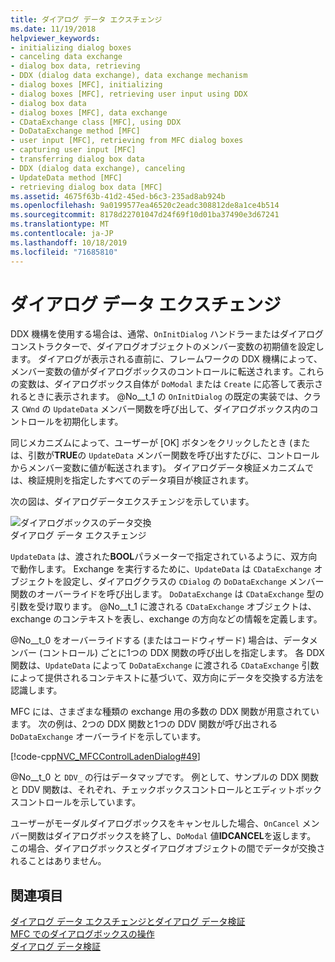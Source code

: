 ```yaml
---
title: ダイアログ データ エクスチェンジ
ms.date: 11/19/2018
helpviewer_keywords:
- initializing dialog boxes
- canceling data exchange
- dialog box data, retrieving
- DDX (dialog data exchange), data exchange mechanism
- dialog boxes [MFC], initializing
- dialog boxes [MFC], retrieving user input using DDX
- dialog box data
- dialog boxes [MFC], data exchange
- CDataExchange class [MFC], using DDX
- DoDataExchange method [MFC]
- user input [MFC], retrieving from MFC dialog boxes
- capturing user input [MFC]
- transferring dialog box data
- DDX (dialog data exchange), canceling
- UpdateData method [MFC]
- retrieving dialog box data [MFC]
ms.assetid: 4675f63b-41d2-45ed-b6c3-235ad8ab924b
ms.openlocfilehash: 9a0199577ea46520c2eadc308812de8a1ce4b514
ms.sourcegitcommit: 8178d22701047d24f69f10d01ba37490e3d67241
ms.translationtype: MT
ms.contentlocale: ja-JP
ms.lasthandoff: 10/18/2019
ms.locfileid: "71685810"
---
```

# <a name="dialog-data-exchange"></a>ダイアログ データ エクスチェンジ

DDX 機構を使用する場合は、通常、`OnInitDialog` ハンドラーまたはダイアログコンストラクターで、ダイアログオブジェクトのメンバー変数の初期値を設定します。 ダイアログが表示される直前に、フレームワークの DDX 機構によって、メンバー変数の値がダイアログボックスのコントロールに転送されます。これらの変数は、ダイアログボックス自体が `DoModal` または `Create` に応答して表示されるときに表示されます。 @No__t_1 の `OnInitDialog` の既定の実装では、クラス `CWnd` の `UpdateData` メンバー関数を呼び出して、ダイアログボックス内のコントロールを初期化します。

同じメカニズムによって、ユーザーが [OK] ボタンをクリックしたとき (または、引数が**TRUE**の `UpdateData` メンバー関数を呼び出すたびに、コントロールからメンバー変数に値が転送されます)。 ダイアログデータ検証メカニズムでは、検証規則を指定したすべてのデータ項目が検証されます。

次の図は、ダイアログデータエクスチェンジを示しています。

![ダイアログボックスのデータ交換](../mfc/media/vc379d1.gif "ダイアログ ボックス データ エクスチェンジ") <br/>
ダイアログ データ エクスチェンジ

`UpdateData` は、渡された**BOOL**パラメーターで指定されているように、双方向で動作します。 Exchange を実行するために、`UpdateData` は `CDataExchange` オブジェクトを設定し、ダイアログクラスの `CDialog` の `DoDataExchange` メンバー関数のオーバーライドを呼び出します。 `DoDataExchange` は `CDataExchange` 型の引数を受け取ります。 @No__t_1 に渡される `CDataExchange` オブジェクトは、exchange のコンテキストを表し、exchange の方向などの情報を定義します。

@No__t_0 をオーバーライドする (またはコードウィザード) 場合は、データメンバー (コントロール) ごとに1つの DDX 関数の呼び出しを指定します。 各 DDX 関数は、`UpdateData` によって `DoDataExchange` に渡される `CDataExchange` 引数によって提供されるコンテキストに基づいて、双方向にデータを交換する方法を認識します。

MFC には、さまざまな種類の exchange 用の多数の DDX 関数が用意されています。 次の例は、2つの DDX 関数と1つの DDV 関数が呼び出される `DoDataExchange` オーバーライドを示しています。

[!code-cpp[NVC_MFCControlLadenDialog#49](../mfc/codesnippet/cpp/dialog-data-exchange_1.cpp)]

@No__t_0 と `DDV_` の行はデータマップです。 例として、サンプルの DDX 関数と DDV 関数は、それぞれ、チェックボックスコントロールとエディットボックスコントロールを示しています。

ユーザーがモーダルダイアログボックスをキャンセルした場合、`OnCancel` メンバー関数はダイアログボックスを終了し、`DoModal` 値**IDCANCEL**を返します。 この場合、ダイアログボックスとダイアログオブジェクトの間でデータが交換されることはありません。

## <a name="see-also"></a>関連項目

[ダイアログ データ エクスチェンジとダイアログ データ検証](../mfc/dialog-data-exchange-and-validation.md)<br/>
[MFC でのダイアログボックスの操作](../mfc/life-cycle-of-a-dialog-box.md)<br/>
[ダイアログ データ検証](../mfc/dialog-data-validation.md)
